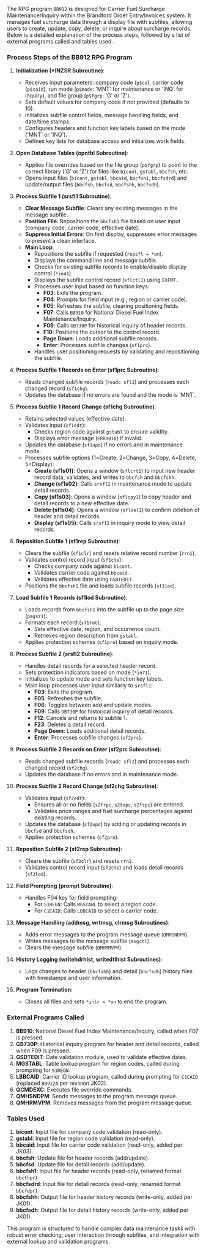 The RPG program `BB912` is designed for Carrier Fuel Surcharge Maintenance/Inquiry within the Brandford Order Entry/Invoices system. It manages fuel surcharge data through a display file with subfiles, allowing users to create, update, copy, delete, or inquire about surcharge records. Below is a detailed explanation of the process steps, followed by a list of external programs called and tables used .

### Process Steps of the BB912 RPG Program

1. **Initialization (*INZSR Subroutine)**:
   - Receives input parameters: company code (`p$co`), carrier code (`p$caid`), run mode (`p$mode`: 'MNT' for maintenance or 'INQ' for inquiry), and file group (`p$fgrp`: 'G' or 'Z').
   - Sets default values for company code if not provided (defaults to 10).
   - Initializes subfile control fields, message handling fields, and date/time stamps.
   - Configures headers and function key labels based on the mode ('MNT' or 'INQ').
   - Defines key lists for database access and initializes work fields.

2. **Open Database Tables (opntbl Subroutine)**:
   - Applies file overrides based on the file group (`p$fgrp`) to point to the correct library ('G' or 'Z') for files like `bicont`, `gstabl`, `bbcfsh`, etc.
   - Opens input files (`bicont`, `gstabl`, `bbcaid`, `bbcfsh1`, `bbcfsdrd`) and update/output files (`bbcfsh`, `bbcfsd`, `bbcfshh`, `bbcfsdh`).

3. **Process Subfile 1 (srsfl1 Subroutine)**:
   - **Clear Message Subfile**: Clears any existing messages in the message subfile.
   - **Position File**: Repositions the `bbcfsh1` file based on user input (company code, carrier code, effective date).
   - **Suppress Initial Errors**: On first display, suppresses error messages to present a clean interface.
   - **Main Loop**:
     - Repositions the subfile if requested (`repsfl = *on`).
     - Displays the command line and message subfile.
     - Checks for existing subfile records to enable/disable display control (`*in41`).
     - Displays the subfile control record (`sflctl1`) using `EXFMT`.
     - Processes user input based on function keys:
       - **F03**: Exits the program.
       - **F04**: Prompts for field input (e.g., region or carrier code).
       - **F05**: Refreshes the subfile, clearing positioning fields.
       - **F07**: Calls `BB910` for National Diesel Fuel Index Maintenance/Inquiry.
       - **F09**: Calls `GB730P` for historical inquiry of header records.
       - **F10**: Positions the cursor to the control record.
       - **Page Down**: Loads additional subfile records.
       - **Enter**: Processes subfile changes (`sf1prc`).
     - Handles user positioning requests by validating and repositioning the subfile.

4. **Process Subfile 1 Records on Enter (sf1prc Subroutine)**:
   - Reads changed subfile records (`readc sfl1`) and processes each changed record (`sf1chg`).
   - Updates the database if no errors are found and the mode is 'MNT'.

5. **Process Subfile 1 Record Change (sf1chg Subroutine)**:
   - Retains selected values (effective date).
   - Validates input (`sf1edt`):
     - Checks region code against `gstabl` to ensure validity.
     - Displays error message (`ERR0010`) if invalid.
   - Updates the database (`sf1upd`) if no errors and in maintenance mode.
   - Processes subfile options (1=Create, 2=Change, 3=Copy, 4=Delete, 5=Display):
     - **Create (sf1s01)**: Opens a window (`sflcrt1`) to input new header record data, validates, and writes to `bbcfsh` and `bbcfshh`.
     - **Change (sf1s02)**: Calls `srsfl2` in maintenance mode to update detail records.
     - **Copy (sf1s03)**: Opens a window (`sflcpy1`) to copy header and detail records to a new effective date.
     - **Delete (sf1s04)**: Opens a window (`sfldel1`) to confirm deletion of header and detail records.
     - **Display (sf1s05)**: Calls `srsfl2` in inquiry mode to view detail records.

6. **Reposition Subfile 1 (sf1rep Subroutine)**:
   - Clears the subfile (`sf1clr`) and resets relative record number (`rrn1`).
   - Validates control record input (`sf1cte`):
     - Checks company code against `bicont`.
     - Validates carrier code against `bbcaid`.
     - Validates effective date using `GSDTEDIT`.
   - Positions the `bbcfsh1` file and loads subfile records (`sf1lod`).

7. **Load Subfile 1 Records (sf1lod Subroutine)**:
   - Loads records from `bbcfsh1` into the subfile up to the page size (`pagsz1`).
   - Formats each record (`sf1fmt`):
     - Sets effective date, region, and occurrence count.
     - Retrieves region description from `gstabl`.
   - Applies protection schemes (`sf1pro`) based on inquiry mode.

8. **Process Subfile 2 (srsfl2 Subroutine)**:
   - Handles detail records for a selected header record.
   - Sets protection indicators based on mode (`*in71`).
   - Initializes to update mode and sets function key labels.
   - Main loop processes user input similarly to `srsfl1`:
     - **F03**: Exits the program.
     - **F05**: Refreshes the subfile.
     - **F06**: Toggles between add and update modes.
     - **F09**: Calls `GB730P` for historical inquiry of detail records.
     - **F12**: Cancels and returns to subfile 1.
     - **F23**: Deletes a detail record.
     - **Page Down**: Loads additional detail records.
     - **Enter**: Processes subfile changes (`sf2prc`).

9. **Process Subfile 2 Records on Enter (sf2prc Subroutine)**:
   - Reads changed subfile records (`readc sfl2`) and processes each changed record (`sf2chg`).
   - Updates the database if no errors and in maintenance mode.

10. **Process Subfile 2 Record Change (sf2chg Subroutine)**:
    - Validates input (`sf2edt`):
      - Ensures all or no fields (`s2frpc`, `s2topc`, `s2fspc`) are entered.
      - Validates price ranges and fuel surcharge percentages against existing records.
    - Updates the database (`sf2upd`) by adding or updating records in `bbcfsd` and `bbcfsdh`.
    - Applies protection schemes (`sf2pro`).

11. **Reposition Subfile 2 (sf2rep Subroutine)**:
    - Clears the subfile (`sf2clr`) and resets `rrn2`.
    - Validates control record input (`sf2cte`) and loads detail records (`sf2lod`).

12. **Field Prompting (prompt Subroutine)**:
    - Handles F04 key for field prompting:
      - For `S1REGN`: Calls `MGSTABL` to select a region code.
      - For `C1CAID`: Calls `LBBCAID` to select a carrier code.

13. **Message Handling (addmsg, wrtmsg, clrmsg Subroutines)**:
    - Adds error messages to the program message queue (`QMHSNDPM`).
    - Writes messages to the message subfile (`msgctl`).
    - Clears the message subfile (`QMHRMVPM`).

14. **History Logging (writehdrhist, writedtlhist Subroutines)**:
    - Logs changes to header (`bbcfshh`) and detail (`bbcfsdh`) history files with timestamps and user information.

15. **Program Termination**:
    - Closes all files and sets `*inlr = *on` to end the program.

### External Programs Called
1. **BB910**: National Diesel Fuel Index Maintenance/Inquiry, called when F07 is pressed.
2. **GB730P**: Historical inquiry program for header and detail records, called when F09 is pressed.
3. **GSDTEDIT**: Date validation module, used to validate effective dates.
4. **MGSTABL**: Table lookup program for region codes, called during prompting for `S1REGN`.
5. **LBBCAID**: Carrier ID lookup program, called during prompting for `C1CAID` (replaced `BB912A` per revision JK02).
6. **QCMDEXC**: Executes file override commands.
7. **QMHSNDPM**: Sends messages to the program message queue.
8. **QMHRMVPM**: Removes messages from the program message queue.

### Tables Used
1. **bicont**: Input file for company code validation (read-only).
2. **gstabl**: Input file for region code validation (read-only).
3. **bbcaid**: Input file for carrier code validation (read-only, added per JK03).
4. **bbcfsh**: Update file for header records (add/update).
5. **bbcfsd**: Update file for detail records (add/update).
6. **bbcfsh1**: Input file for header records (read-only, renamed format `bbcfhpr`).
7. **bbcfsdrd**: Input file for detail records (read-only, renamed format `bbcfdpr`).
8. **bbcfshh**: Output file for header history records (write-only, added per JK01).
9. **bbcfsdh**: Output file for detail history records (write-only, added per JK01).

This program is structured to handle complex data maintenance tasks with robust error checking, user interaction through subfiles, and integration with external lookup and validation programs.